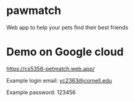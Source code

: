 # pawmatch
Web app to help your pets find their best friends

# Demo on Google cloud
https://cs5356-petmatch.web.app/

Example login email: yc2363@cornell.edu

Example password: 123456
